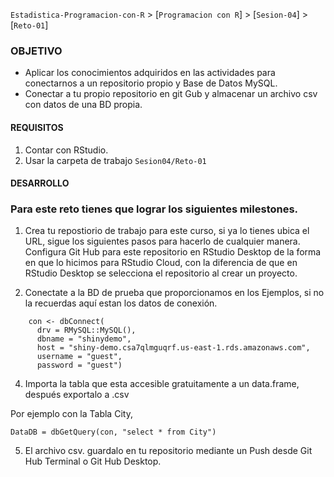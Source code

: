 `Estadistica-Programacion-con-R` > [`Programacion con R`] > [`Sesion-04`] > [`Reto-01`] 

### OBJETIVO
- Aplicar los conocimientos adquiridos en las actividades para conectarnos a un repositorio propio y Base de Datos MySQL.
- Conectar a tu propio repositorio en git Gub y almacenar un archivo csv con datos de una BD propia.

#### REQUISITOS
1. Contar con RStudio.
1. Usar la carpeta de trabajo `Sesion04/Reto-01`

#### DESARROLLO

### Para este reto tienes que lograr los siguientes milestones.

1. Crea tu repostiorio de trabajo para este curso, si ya lo tienes ubica el URL, sigue los siguientes pasos para hacerlo de cualquier manera. Configura Git Hub para este repositorio en RStudio Desktop de la forma en que lo hicimos para RStudio Cloud, con la diferencia de que en RStudio Desktop se selecciona el repositorio al crear un proyecto.


2. Conectate a la BD de prueba que proporcionamos en los Ejemplos, si no la recuerdas aquí estan los datos de conexión.

```{r}
    con <- dbConnect(
      drv = RMySQL::MySQL(),
      dbname = "shinydemo",
      host = "shiny-demo.csa7qlmguqrf.us-east-1.rds.amazonaws.com",
      username = "guest",
      password = "guest")
```
4. Importa la tabla que esta accesible gratuitamente a un data.frame, después exportalo a .csv

Por ejemplo con la Tabla City,

```{r}
DataDB = dbGetQuery(con, "select * from City")
```

5. El archivo csv. guardalo en tu repositorio mediante un Push desde Git Hub Terminal o Git Hub Desktop.
       
